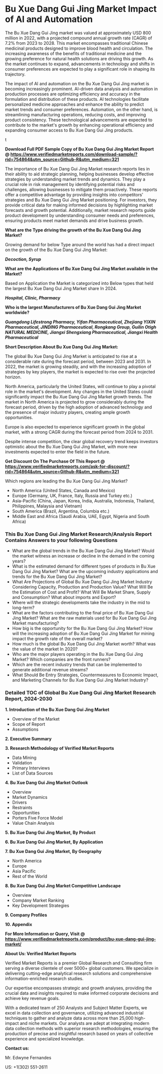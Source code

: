 <meta name="title" content="Global Bu Xue Dang Gui Jing Market Impact of AI and Automation"><meta name="description" content="The Bu Xue Dang Gui Jing market was valued at approximately USD 800 million in 2022, with a projected compound annual growth rate (CAGR) of 7.2% from 2023 to 2028. Thi"><meta name="title" content="Bu Xue Dang Gui Jing Market Size, Share, Scope, Trends, Growth, Opportunities, Analysis, Forecast"><h1>Bu Xue Dang Gui Jing Market Impact of AI and Automation</h1><p>The Bu Xue Dang Gui Jing market was valued at approximately USD 800 million in 2022, with a projected compound annual growth rate (CAGR) of 7.2% from 2023 to 2028. This market encompasses traditional Chinese medicinal products designed to improve blood health and circulation. The increasing awareness of the benefits of traditional medicine and the growing preference for natural health solutions are driving this growth. As the market continues to expand, advancements in technology and shifts in consumer preferences are expected to play a significant role in shaping its trajectory.</p><p>The impact of AI and automation on the Bu Xue Dang Gui Jing market is becoming increasingly prominent. AI-driven data analysis and automation in production processes are optimizing efficiency and accuracy in the formulation and distribution of these products. AI technologies facilitate personalized medicine approaches and enhance the ability to predict market trends and consumer preferences. Automation, on the other hand, is streamlining manufacturing operations, reducing costs, and improving product consistency. These technological advancements are expected to contribute to the market's growth by enhancing operational efficiency and expanding consumer access to Bu Xue Dang Gui Jing products.</p>t</p><p id="" class=""><strong>Download Full PDF Sample Copy of Bu Xue Dang Gui Jing Market Report @ <a href="https://www.verifiedmarketreports.com/download-sample/?rid=754864&utm_source=Github-R&utm_medium=321" target="_blank">https://www.verifiedmarketreports.com/download-sample/?rid=754864&utm_source=Github-R&utm_medium=321</a></strong></p><p>The importance of&nbsp;Bu Xue Dang Gui Jing Market research reports lies in their ability to aid strategic planning, helping businesses develop effective strategies by understanding market trends and dynamics. They play a crucial role in risk management by identifying potential risks and challenges, allowing businesses to mitigate them proactively. These reports offer a competitive advantage by providing insights into competitors' strategies and Bu Xue Dang Gui Jing Market positioning. For investors, they provide critical data for making informed decisions by highlighting market forecasts and growth potential. Additionally, market research reports guide product development by understanding consumer needs and preferences, ensuring products meet market demands and drive business growth.</p><p><strong>What are the&nbsp;Type driving the growth of the Bu Xue Dang Gui Jing Market?</strong></p><p id="" class="">Growing demand for below Type around the world has had a direct impact on the growth of the Bu Xue Dang Gui Jing Market:</p><em><strong>Decoction, Syrup</strong></em></p><strong>What are the&nbsp;Applications&nbsp;of Bu Xue Dang Gui Jing Market available in the Market?</strong></p><p id="" class="">Based on Application the Market is categorized into Below types that held the largest Bu Xue Dang Gui Jing Market share In 2024.</p><em><strong>Hospital, Clinic, Pharmacy</strong></em></p><strong>Who is the largest Manufacturers of Bu Xue Dang Gui Jing Market worldwide?</strong></p><p><em><strong>Guangdong Lifestrong Pharmacy, Yifan Pharmaceutical, Zhejiang YIXIN Pharmaceutical, JINDING Pharmaceutical, Rongkang Group, Guilin Otigh NATURAL MEDICINE, Jiangxi Shengxiang Pharmaceutical, Jiangxi Health Pharmaceutical</strong></em></p><p id="" class=""><strong>Short Description About Bu Xue Dang Gui Jing Market:</strong></p><p>The global Bu Xue Dang Gui Jing Market is anticipated to rise at a considerable rate during the forecast period, between 2023 and 2031. In 2022, the market is growing steadily, and with the increasing adoption of strategies by key players, the market is expected to rise over the projected horizon.</p><p>North America, particularly the United States, will continue to play a pivotal role in the market's development. Any changes in the United States could significantly impact the Bu Xue Dang Gui Jing Market growth trends. The market in North America is projected to grow considerably during the forecast period, driven by the high adoption of advanced technology and the presence of major industry players, creating ample growth opportunities.</p><p>Europe is also expected to experience significant growth in the global market, with a strong CAGR during the forecast period from 2024 to 2031.</p><p>Despite intense competition, the clear global recovery trend keeps investors optimistic about the Bu Xue Dang Gui Jing Market, with more new investments expected to enter the field in the future.</p><p id="" class=""><strong>Get Discount On The Purchase Of This Report @ <a href="https://www.verifiedmarketreports.com/ask-for-discount/?rid=754864&utm_source=Github-R&utm_medium=321" target="_blank">https://www.verifiedmarketreports.com/ask-for-discount/?rid=754864&utm_source=Github-R&utm_medium=321</a></strong></p>Which regions are leading the Bu Xue Dang Gui Jing Market?</p><ul><li>North America (United States, Canada and Mexico)</li><li>Europe (Germany, UK, France, Italy, Russia and Turkey etc.)</li><li>Asia-Pacific (China, Japan, Korea, India, Australia, Indonesia, Thailand, Philippines, Malaysia and Vietnam)</li><li>South America (Brazil, Argentina, Columbia etc.)</li><li>Middle East and Africa (Saudi Arabia, UAE, Egypt, Nigeria and South Africa)</li></ul><h3 id="" class="">This Bu Xue Dang Gui Jing Market Research/Analysis Report Contains Answers to your following Questions</h3><ul><li>What are the global trends in the Bu Xue Dang Gui Jing Market? Would the market witness an increase or decline in the demand in the coming years?</li><li>What is the estimated demand for different types of products in Bu Xue Dang Gui Jing Market? What are the upcoming industry applications and trends for the Bu Xue Dang Gui Jing Market?</li><li>What Are Projections of Global Bu Xue Dang Gui Jing Market Industry Considering Capacity, Production and Production Value? What Will Be the Estimation of Cost and Profit? What Will Be Market Share, Supply and Consumption? What about imports and Export?</li><li>Where will the strategic developments take the industry in the mid to long-term?</li><li>What are the factors contributing to the final price of Bu Xue Dang Gui Jing Market? What are the raw materials used for Bu Xue Dang Gui Jing Market manufacturing?</li><li>How big is the opportunity for the Bu Xue Dang Gui Jing Market? How will the increasing adoption of Bu Xue Dang Gui Jing Market for mining impact the growth rate of the overall market?</li><li>How much is the global Bu Xue Dang Gui Jing Market worth? What was the value of the market In 2020?</li><li>Who are the major players operating in the Bu Xue Dang Gui Jing Market? Which companies are the front runners?</li><li>Which are the recent industry trends that can be implemented to generate additional revenue streams?</li><li>What Should Be Entry Strategies, Countermeasures to Economic Impact, and Marketing Channels for Bu Xue Dang Gui Jing Market Industry?</li></ul><h3 id="" class="">Detailed TOC of Global Bu Xue Dang Gui Jing Market Research Report, 2024-2030</h3><p id="" class=""><strong>1. Introduction of the Bu Xue Dang Gui Jing Market</strong></p><ul><li>Overview of the Market</li><li>Scope of Report</li><li>Assumptions</li></ul><p id="" class=""><strong>2. Executive Summary</strong></p><p id="" class=""><strong>3. Research Methodology of Verified Market Reports</strong></p><ul><li>Data Mining</li><li>Validation</li><li>Primary Interviews</li><li>List of Data Sources</li></ul><p id="" class=""><strong>4. Bu Xue Dang Gui Jing Market Outlook</strong></p><ul><li>Overview</li><li>Market Dynamics</li><li>Drivers</li><li>Restraints</li><li>Opportunities</li><li>Porters Five Force Model</li><li>Value Chain Analysis</li></ul><p id="" class=""><strong>5. Bu Xue Dang Gui Jing Market, By Product</strong></p><p id="" class=""><strong>6. Bu Xue Dang Gui Jing Market, By Application</strong></p><p id="" class=""><strong>7. Bu Xue Dang Gui Jing Market, By Geography</strong></p><ul><li>North America</li><li>Europe</li><li>Asia Pacific</li><li>Rest of the World</li></ul><p id="" class=""><strong>8. Bu Xue Dang Gui Jing Market Competitive Landscape</strong></p><ul><li>Overview</li><li>Company Market Ranking</li><li>Key Development Strategies</li></ul><p id="" class=""><strong>9. Company Profiles</strong></p><p id="" class=""><strong>10. Appendix</strong></p><p id="" class=""><strong>For More Information or Query, Visit @ <a href="https://www.verifiedmarketreports.com/product/bu-xue-dang-gui-jing-market/" target="_blank">https://www.verifiedmarketreports.com/product/bu-xue-dang-gui-jing-market/</a></strong></p><p id="" class=""><strong>About Us: Verified Market Reports</strong></p><p id="" class="">Verified Market Reports is a premier Global Research and Consulting firm serving a diverse clientele of over 5000+ global customers. We specialize in delivering cutting-edge analytical research solutions and comprehensive information-enriched research studies.</p><p id="" class="">Our expertise encompasses strategic and growth analyses, providing the crucial data and insights required to make informed corporate decisions and achieve key revenue goals.</p><p id="" class="">With a dedicated team of 250 Analysts and Subject Matter Experts, we excel in data collection and governance, utilizing advanced industrial techniques to gather and analyze data across more than 25,000 high-impact and niche markets. Our analysts are adept at integrating modern data collection methods with superior research methodologies, ensuring the production of precise and insightful research based on years of collective experience and specialized knowledge.</p><p id="" class=""><strong>Contact us:</strong></p><p id="" class="">Mr. Edwyne Fernandes</p><p id="" class="">US: +1(302) 551-2611</p>